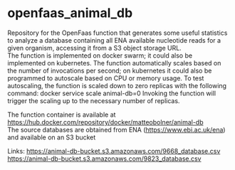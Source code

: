 # openfaas_animal_db
Repository for the OpenFaas function that generates some useful statistics to analyze a database containing all ENA available nucleotide reads for a given organism, accessing it from a S3 object storage URL.  
The function is implemented on docker swarm; it could also be implemented on kubernetes.
The function automatically scales based on the number of invocations per second; on kubernetes it could also be programmed to autoscale based on CPU or memory usage.
To test autoscaling, the function is scaled down to zero replicas with the following command:
docker service scale animal-db=0
Invoking the function will trigger the scaling up to the necessary number of replicas.

The function container is available at https://hub.docker.com/repository/docker/matteobolner/animal-db  
The source databases are obtained from ENA (https://www.ebi.ac.uk/ena) and available on an S3 bucket  

Links:  https://animal-db-bucket.s3.amazonaws.com/9668_database.csv   
        https://animal-db-bucket.s3.amazonaws.com/9823_database.csv

